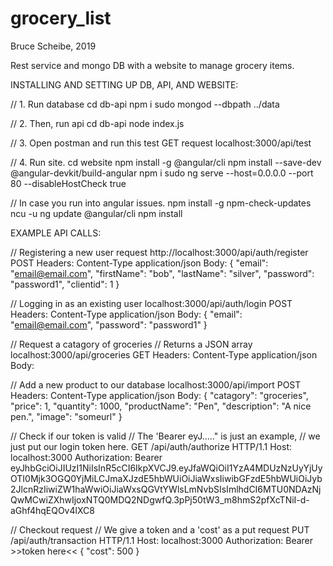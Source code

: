 # grocery_list

Bruce Scheibe, 2019

Rest service and mongo DB with a website to manage grocery items. 

INSTALLING AND SETTING UP DB, API, AND WEBSITE:

// 1. Run database
cd db-api
npm i
sudo mongod --dbpath ../data

// 2. Then, run api
cd db-api
node index.js

// 3. Open postman and run this test GET request
localhost:3000/api/test

// 4. Run site.
cd website
npm install -g @angular/cli
npm install --save-dev @angular-devkit/build-angular
npm i
sudo ng serve --host=0.0.0.0 --port 80 --disableHostCheck true

// In case you run into angular issues.
npm install -g npm-check-updates
ncu -u
ng update @angular/cli
npm install

EXAMPLE API CALLS:

// Registering a new user request
http://localhost:3000/api/auth/register
POST
Headers:
Content-Type application/json
Body:
{
	"email": "email@email.com",
	"firstName": "bob",
	"lastName": "silver",
	"password": "password1",
	"clientid": 1
}

// Logging in as an existing user
localhost:3000/api/auth/login
POST
Headers:
Content-Type application/json
Body:
{
	"email": "email@email.com",
	"password": "password1"
}

// Request a catagory of groceries
// Returns a JSON array
localhost:3000/api/groceries
GET
Headers:
Content-Type application/json
Body:

// Add a new product to our database
localhost:3000/api/import
POST
Headers:
Content-Type application/json
Body:
{
		"catagory": "groceries",
    	"price": 1,
    	"quantity": 1000,
		"productName": "Pen",
    	"description": "A nice pen.",
    	"image": "someurl"
}

// Check if our token is valid
// The 'Bearer eyJ....." is just an example, 
// we just put our login token here.
GET /api/auth/authorize HTTP/1.1
Host: localhost:3000
Authorization: Bearer eyJhbGciOiJIUzI1NiIsInR5cCI6IkpXVCJ9.eyJfaWQiOiI1YzA4MDUzNzUyYjUyOTI0Mjk3OGQ0YjMiLCJmaXJzdE5hbWUiOiJiaWxsIiwibGFzdE5hbWUiOiJyb2JlcnRzIiwiZW1haWwiOiJiaWxsQGVtYWlsLmNvbSIsImlhdCI6MTU0NDAzNjQwMCwiZXhwIjoxNTQ0MDQ2NDgwfQ.3pPj50tW3_m8hmS2pfXcTNiI-d-aGhf4hqEQOv4lXC8

// Checkout request
// We give a token and a 'cost' as a put request
PUT /api/auth/transaction HTTP/1.1
Host: localhost:3000
Authorization: Bearer >>token here<<
{
	"cost": 500
}